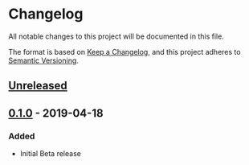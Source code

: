 # Changelog
All notable changes to this project will be documented in this file.

The format is based on [Keep a Changelog](https://keepachangelog.com/en/1.0.0/),
and this project adheres to [Semantic Versioning](https://semver.org/spec/v2.0.0.html).

## [Unreleased]

## [0.1.0] - 2019-04-18
### Added
- Initial Beta release


[Unreleased]: https://github.com/robianmcd/keras-mri/compare/v1.0.0...HEAD
[0.1.0]: https://github.com/robianmcd/keras-mri/releases/tag/v0.1.0
